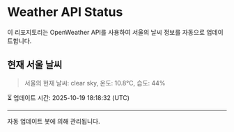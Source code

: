 
# Weather API Status

이 리포지토리는 OpenWeather API를 사용하여 서울의 날씨 정보를 자동으로 업데이트합니다.

## 현재 서울 날씨
> 서울의 현재 날씨: clear sky, 온도: 10.8°C, 습도: 44%

⏳ 업데이트 시간: 2025-10-19 18:18:32 (UTC)

---
자동 업데이트 봇에 의해 관리됩니다.
